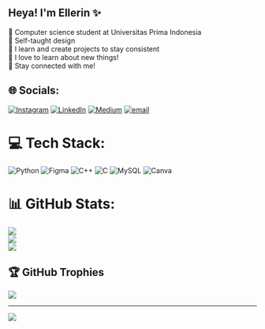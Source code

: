 ## Heya! I'm Ellerin ✨

🧠 Computer science student at Universitas Prima Indonesia<br/>
🎀 Self-taught design<br/>
💟 I learn and create projects to stay consistent<br/>
🌷 I love to learn about new things!<br/>
👀 Stay connected with me!


## 🌐 Socials:
[![Instagram](https://img.shields.io/badge/Instagram-%23E4405F.svg?logo=Instagram&logoColor=white)](https://instagram.com/ellerinaurelia) [![LinkedIn](https://img.shields.io/badge/LinkedIn-%230077B5.svg?logo=linkedin&logoColor=white)](https://linkedin.com/in/ellerinaurelia) [![Medium](https://img.shields.io/badge/Medium-12100E?logo=medium&logoColor=white)](https://medium.com/@ellerinaurelia) [![email](https://img.shields.io/badge/Email-D14836?logo=gmail&logoColor=white)](mailto:ellerinaurelia06@gmail.com) 

# 💻 Tech Stack:
![Python](https://img.shields.io/badge/python-3670A0?style=for-the-badge&logo=python&logoColor=ffdd54) ![Figma](https://img.shields.io/badge/figma-%23F24E1E.svg?style=for-the-badge&logo=figma&logoColor=white) ![C++](https://img.shields.io/badge/c++-%2300599C.svg?style=for-the-badge&logo=c%2B%2B&logoColor=white) ![C](https://img.shields.io/badge/c-%2300599C.svg?style=for-the-badge&logo=c&logoColor=white) ![MySQL](https://img.shields.io/badge/mysql-4479A1.svg?style=for-the-badge&logo=mysql&logoColor=white) ![Canva](https://img.shields.io/badge/Canva-%2300C4CC.svg?style=for-the-badge&logo=Canva&logoColor=white)
# 📊 GitHub Stats:
![](https://github-readme-stats.vercel.app/api?username=ellerinaurelia&theme=synthwave&hide_border=false&include_all_commits=false&count_private=false)<br/>
![](https://nirzak-streak-stats.vercel.app/?user=ellerinaurelia&theme=synthwave&hide_border=false)<br/>
![](https://github-readme-stats.vercel.app/api/top-langs/?username=ellerinaurelia&theme=synthwave&hide_border=false&include_all_commits=false&count_private=false&layout=compact)

## 🏆 GitHub Trophies
![](https://github-profile-trophy.vercel.app/?username=ellerinaurelia&theme=synthwave&no-frame=false&no-bg=true&margin-w=4)

---
[![](https://visitcount.itsvg.in/api?id=ellerinaurelia&icon=0&color=11)](https://visitcount.itsvg.in)

<!-- Proudly created with GPRM ( https://gprm.itsvg.in ) -->
